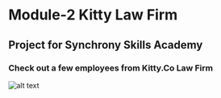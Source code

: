 # Module-2 Kitty Law Firm
## Project for Synchrony Skills Academy
### Check out a few employees from Kitty.Co Law Firm 
![alt text](https://github.com/SydAgui/Module-2/blob/main/Screen%20Shot%202022-03-11%20at%206.21.17%20PM.png?raw=true)
